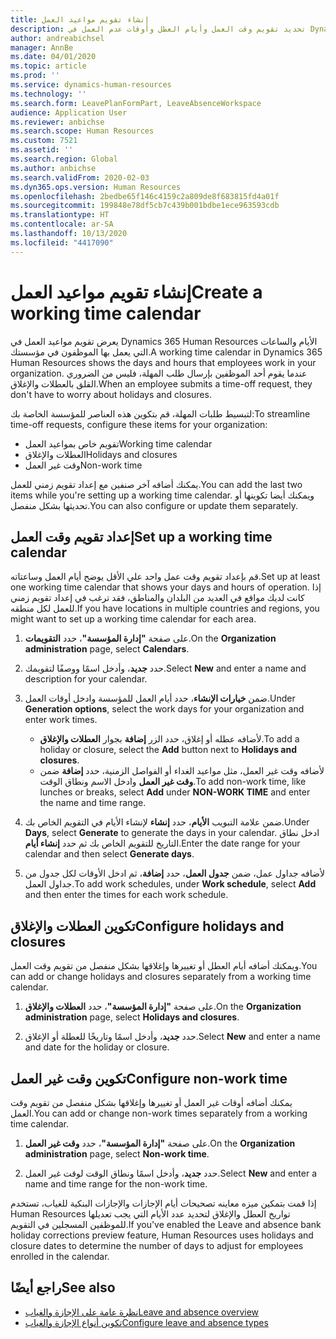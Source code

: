 ```yaml
---
title: إنشاء تقويم مواعيد العمل
description: تحديد تقويم وقت العمل وأيام العطل وأوقات عدم العمل في Dynamics 365 Human Resources.
author: andreabichsel
manager: AnnBe
ms.date: 04/01/2020
ms.topic: article
ms.prod: ''
ms.service: dynamics-human-resources
ms.technology: ''
ms.search.form: LeavePlanFormPart, LeaveAbsenceWorkspace
audience: Application User
ms.reviewer: anbichse
ms.search.scope: Human Resources
ms.custom: 7521
ms.assetid: ''
ms.search.region: Global
ms.author: anbichse
ms.search.validFrom: 2020-02-03
ms.dyn365.ops.version: Human Resources
ms.openlocfilehash: 2bedbe65f146c4159c2a809de8f683815fd4a01f
ms.sourcegitcommit: 199848e78df5cb7c439b001bdbe1ece963593cdb
ms.translationtype: HT
ms.contentlocale: ar-SA
ms.lasthandoff: 10/13/2020
ms.locfileid: "4417090"
---
```

# <a name="create-a-working-time-calendar"></a><span data-ttu-id="721ed-103">إنشاء تقويم مواعيد العمل</span><span class="sxs-lookup"><span data-stu-id="721ed-103">Create a working time calendar</span></span>

<span data-ttu-id="721ed-104">يعرض تقويم مواعيد العمل في Dynamics 365 Human Resources الأيام والساعات التي يعمل بها الموظفون في مؤسستك.</span><span class="sxs-lookup"><span data-stu-id="721ed-104">A working time calendar in Dynamics 365 Human Resources shows the days and hours that employees work in your organization.</span></span> <span data-ttu-id="721ed-105">عندما يقوم أحد الموظفين بإرسال طلب المهلة، فليس من الضروري القلق بالعطلات والإغلاق.</span><span class="sxs-lookup"><span data-stu-id="721ed-105">When an employee submits a time-off request, they don't have to worry about holidays and closures.</span></span>

<span data-ttu-id="721ed-106">لتبسيط طلبات المهلة، قم بتكوين هذه العناصر للمؤسسة الخاصة بك:</span><span class="sxs-lookup"><span data-stu-id="721ed-106">To streamline time-off requests, configure these items for your organization:</span></span>

- <span data-ttu-id="721ed-107">تقويم خاص بمواعيد العمل</span><span class="sxs-lookup"><span data-stu-id="721ed-107">Working time calendar</span></span>
- <span data-ttu-id="721ed-108">العطلات والإغلاق</span><span class="sxs-lookup"><span data-stu-id="721ed-108">Holidays and closures</span></span>
- <span data-ttu-id="721ed-109">وقت غير العمل</span><span class="sxs-lookup"><span data-stu-id="721ed-109">Non-work time</span></span>

<span data-ttu-id="721ed-110">يمكنك أضافه آخر صنفين مع إعداد تقويم زمني للعمل.</span><span class="sxs-lookup"><span data-stu-id="721ed-110">You can add the last two items while you're setting up a working time calendar.</span></span> <span data-ttu-id="721ed-111">ويمكنك أيضا تكوينها أو تحديثها بشكل منفصل.</span><span class="sxs-lookup"><span data-stu-id="721ed-111">You can also configure or update them separately.</span></span>

## <a name="set-up-a-working-time-calendar"></a><span data-ttu-id="721ed-112">إعداد تقويم وقت العمل</span><span class="sxs-lookup"><span data-stu-id="721ed-112">Set up a working time calendar</span></span>

<span data-ttu-id="721ed-113">قم بإعداد تقويم وقت عمل واحد علي الأقل يوضح أيام العمل وساعتاته.</span><span class="sxs-lookup"><span data-stu-id="721ed-113">Set up at least one working time calendar that shows your days and hours of operation.</span></span> <span data-ttu-id="721ed-114">إذا كانت لديك مواقع في العديد من البلدان والمناطق، فقد ترغب في إعداد تقويم زمني للعمل لكل منطقه.</span><span class="sxs-lookup"><span data-stu-id="721ed-114">If you have locations in multiple countries and regions, you might want to set up a working time calendar for each area.</span></span>

1. <span data-ttu-id="721ed-115">على صفحة **"إدارة المؤسسة"**، حدد **التقويمات**.</span><span class="sxs-lookup"><span data-stu-id="721ed-115">On the **Organization administration** page, select **Calendars**.</span></span>

2. <span data-ttu-id="721ed-116">حدد **جديد**، وأدخل اسمًا ووصفًا لتقويمك.</span><span class="sxs-lookup"><span data-stu-id="721ed-116">Select **New** and enter a name and description for your calendar.</span></span>

3. <span data-ttu-id="721ed-117">ضمن **خيارات الإنشاء**، حدد أيام العمل للمؤسسة وادخل أوقات العمل.</span><span class="sxs-lookup"><span data-stu-id="721ed-117">Under **Generation options**, select the work days for your organization and enter work times.</span></span> 
   - <span data-ttu-id="721ed-118">لأضافه عطله أو إغلاق، حدد الزر **إضافة** بجوار **العطلات والإغلاق**.</span><span class="sxs-lookup"><span data-stu-id="721ed-118">To add a holiday or closure, select the **Add** button next to **Holidays and closures**.</span></span>
   - <span data-ttu-id="721ed-119">لأضافه وقت غير العمل، مثل مواعيد الغداء أو الفواصل الزمنية، حدد **إضافة** ضمن **وقت غير العمل** وادخل الاسم ونطاق الوقت.</span><span class="sxs-lookup"><span data-stu-id="721ed-119">To add non-work time, like lunches or breaks, select **Add** under **NON-WORK TIME** and enter the name and time range.</span></span>

4. <span data-ttu-id="721ed-120">ضمن علامة التبويب **الأيام**، حدد **إنشاء** لإنشاء الأيام في التقويم الخاص بك.</span><span class="sxs-lookup"><span data-stu-id="721ed-120">Under **Days**, select **Generate** to generate the days in your calendar.</span></span> <span data-ttu-id="721ed-121">ادخل نطاق التاريخ للتقويم الخاص بك ثم حدد **إنشاء أيام**.</span><span class="sxs-lookup"><span data-stu-id="721ed-121">Enter the date range for your calendar and then select **Generate days**.</span></span>

5. <span data-ttu-id="721ed-122">لأضافه جداول عمل، ضمن **جدول العمل**، حدد **إضافة**، ثم ادخل الأوقات لكل جدول من جداول العمل.</span><span class="sxs-lookup"><span data-stu-id="721ed-122">To add work schedules, under **Work schedule**, select **Add** and then enter the times for each work schedule.</span></span>

## <a name="configure-holidays-and-closures"></a><span data-ttu-id="721ed-123">تكوين العطلات والإغلاق</span><span class="sxs-lookup"><span data-stu-id="721ed-123">Configure holidays and closures</span></span>

<span data-ttu-id="721ed-124">ويمكنك أضافه أيام العطل أو تغييرها وإغلاقها بشكل منفصل من تقويم وقت العمل.</span><span class="sxs-lookup"><span data-stu-id="721ed-124">You can add or change holidays and closures separately from a working time calendar.</span></span>

1. <span data-ttu-id="721ed-125">على صفحة **"إدارة المؤسسة"**، حدد **العطلات والإغلاق**.</span><span class="sxs-lookup"><span data-stu-id="721ed-125">On the **Organization administration** page, select **Holidays and closures**.</span></span>

2. <span data-ttu-id="721ed-126">حدد **جديد**، وأدخل اسمًا وتاريخًا للعطلة أو الإغلاق.</span><span class="sxs-lookup"><span data-stu-id="721ed-126">Select **New** and enter a name and date for the holiday or closure.</span></span>

## <a name="configure-non-work-time"></a><span data-ttu-id="721ed-127">تكوين وقت غير العمل</span><span class="sxs-lookup"><span data-stu-id="721ed-127">Configure non-work time</span></span>

<span data-ttu-id="721ed-128">يمكنك أضافه أوقات غير العمل أو تغييرها وإغلاقها بشكل منفصل من تقويم وقت العمل.</span><span class="sxs-lookup"><span data-stu-id="721ed-128">You can add or change non-work times separately from a working time calendar.</span></span>

1. <span data-ttu-id="721ed-129">على صفحة **"إدارة المؤسسة"**، حدد **وقت غير العمل**.</span><span class="sxs-lookup"><span data-stu-id="721ed-129">On the **Organization administration** page, select **Non-work time**.</span></span>

2. <span data-ttu-id="721ed-130">حدد **جديد**، وأدخل اسمًا ونطاق الوقت لوقت غير العمل.</span><span class="sxs-lookup"><span data-stu-id="721ed-130">Select **New** and enter a name and time range for the non-work time.</span></span>

<span data-ttu-id="721ed-131">إذا قمت بتمكين ميزه معاينه تصحيحات أيام الإجازات والإجازات البنكية للغياب، تستخدم Human Resources تواريخ العطل والإغلاق لتحديد عدد الأيام التي يجب تعديلها للموظفين المسجلين في التقويم.</span><span class="sxs-lookup"><span data-stu-id="721ed-131">If you've enabled the Leave and absence bank holiday corrections preview feature, Human Resources uses holidays and closure dates to determine the number of days to adjust for employees enrolled in the calendar.</span></span>

## <a name="see-also"></a><span data-ttu-id="721ed-132">راجع أيضًا</span><span class="sxs-lookup"><span data-stu-id="721ed-132">See also</span></span>

- [<span data-ttu-id="721ed-133">نظرة عامة على الإجازة والغياب</span><span class="sxs-lookup"><span data-stu-id="721ed-133">Leave and absence overview</span></span>](hr-leave-and-absence-overview.md)
- [<span data-ttu-id="721ed-134">تكوين أنواع الإجازة والغياب</span><span class="sxs-lookup"><span data-stu-id="721ed-134">Configure leave and absence types</span></span>](hr-leave-and-absence-types.md)
